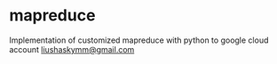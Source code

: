 # mapreduce
Implementation of customized mapreduce with python to google cloud account liushaskymm@gmail.com
